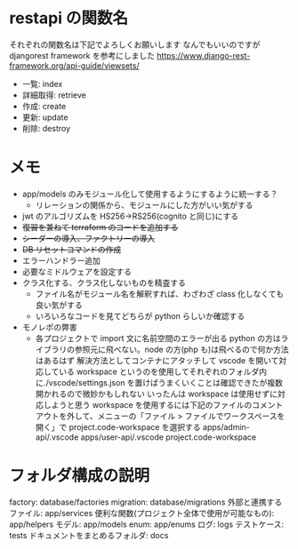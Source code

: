 # restapi の関数名

それぞれの関数名は下記でよろしくお願いします
なんでもいいのですが djangorest framework を参考にしました
https://www.django-rest-framework.org/api-guide/viewsets/

- 一覧: index
- 詳細取得: retrieve
- 作成: create
- 更新: update
- 削除: destroy

# メモ

- app/models のみモジュール化して使用するようにするように統一する？
  - リレーションの関係から、モジュールにした方がいい気がする
- jwt のアルゴリズムを HS256->RS256(cognito と同じ)にする
- ~~復習を兼ねて terraform のコードを追加する~~
- ~~シーダーの導入、ファクトリーの導入~~
- ~~DB リセットコマンドの作成~~
- エラーハンドラー追加
- 必要なミドルウェアを設定する
- クラス化する、クラス化しないものを精査する
  - ファイル名がモジュール名を解釈すれば、わざわざ class 化しなくても良い気がする
  - いろいろなコードを見てどちらが python らしいか確認する
- モノレポの弊害
  - 各プロジェクトで import 文に名前空間のエラーが出る python の方はライブラリの参照元に飛べない。node の方(php も)は飛べるので何か方法はあるはず 解決方法としてコンテナにアタッチして vscode を開いて対応している workspace というのを使用してそれぞれのフォルダ内に./vscode/settings.json を置けばうまくいくことは確認できたが複数開かれるので微妙かもしれない いったんは workspace は使用せずに対応しようと思う workspace を使用するには下記のファイルのコメントアウトを外して、メニューの「ファイル > ファイルでワークスペースを開く」で project.code-workspace を選択する
    apps/admin-api/.vscode
    apps/user-api/.vscode
    project.code-workspace

# フォルダ構成の説明

factory: database/factories
migration: database/migrations
外部と連携するファイル: app/services
便利な関数(プロジェクト全体で使用が可能なもの): app/helpers
モデル: app/models
enum: app/enums
ログ: logs
テストケース: tests
ドキュメントをまとめるフォルダ: docs
